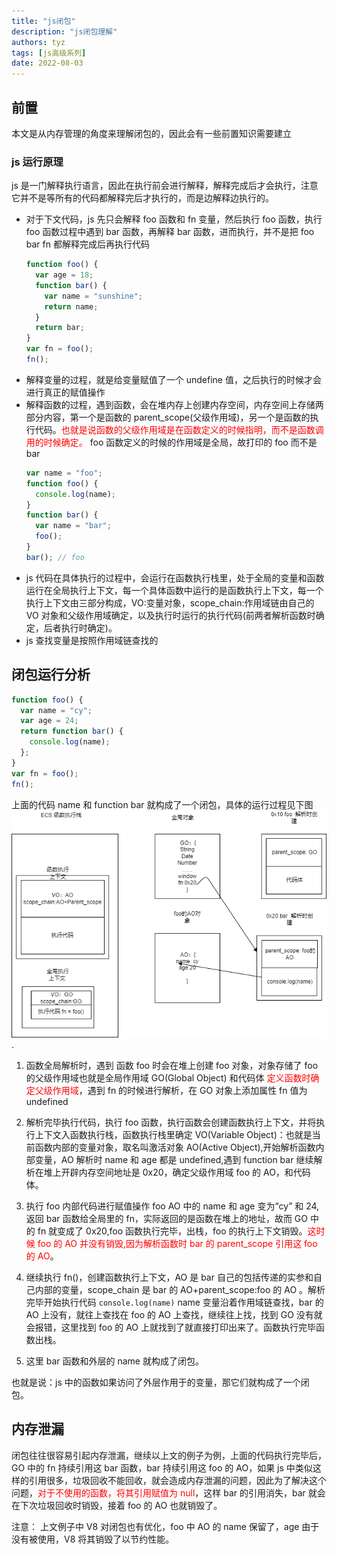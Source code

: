 ```yaml
---
title: "js闭包"
description: "js闭包理解"
authors: tyz
tags: [js高级系列]
date: 2022-08-03
---
```


<!--truncate-->

## 前置

本文是从内存管理的角度来理解闭包的，因此会有一些前置知识需要建立

### js 运行原理

js 是一门解释执行语言，因此在执行前会进行解释，解释完成后才会执行，注意它并不是等所有的代码都解释完后才执行的，而是边解释边执行的。

- 对于下文代码，js 先只会解释 foo 函数和 fn 变量，然后执行 foo 函数，执行 foo 函数过程中遇到 bar 函数，再解释 bar 函数，进而执行，并不是把 foo bar fn 都解释完成后再执行代码
  ```ts
  function foo() {
    var age = 18;
    function bar() {
      var name = "sunshine";
      return name;
    }
    return bar;
  }
  var fn = foo();
  fn();
  ```
- 解释变量的过程，就是给变量赋值了一个 undefine 值，之后执行的时候才会进行真正的赋值操作
- 解释函数的过程，遇到函数，会在堆内存上创建内存空间，内存空间上存储两部分内容，第一个是函数的 parent_scope(父级作用域)，另一个是函数的执行代码。<font color="red">也就是说函数的父级作用域是在函数定义的时候指明，而不是函数调用的时候确定。</font> foo 函数定义的时候的作用域是全局，故打印的 foo 而不是 bar
  ```ts
  var name = "foo";
  function foo() {
    console.log(name);
  }
  function bar() {
    var name = "bar";
    foo();
  }
  bar(); // foo
  ```
- js 代码在具体执行的过程中，会运行在函数执行栈里，处于全局的变量和函数运行在全局执行上下文，每一个具体函数中运行的是函数执行上下文，每一个执行上下文由三部分构成，VO:变量对象，scope_chain:作用域链由自己的 VO 对象和父级作用域确定，以及执行时运行的执行代码(前两者解析函数时确定，后者执行时确定)。
- js 查找变量是按照作用域链查找的

## 闭包运行分析

```ts
function foo() {
  var name = "cy";
  var age = 24;
  return function bar() {
    console.log(name);
  };
}
var fn = foo();
fn();
```

上面的代码 name 和 function bar 就构成了一个闭包，具体的运行过程见下图![](./assets/closure/closure.png).

1. 函数全局解析时，遇到 函数 foo 时会在堆上创建 foo 对象，对象存储了 foo 的父级作用域也就是全局作用域 GO(Global Object) 和代码体 <font color = "red">定义函数时确定父级作用域</font>，遇到 fn 的时候进行解析，在 GO 对象上添加属性 fn 值为 undefined

2. 解析完毕执行代码，执行 foo 函数，执行函数会创建函数执行上下文，并将执行上下文入函数执行栈，函数执行栈里确定 VO(Variable Object)：也就是当前函数内部的变量对象，取名叫激活对象 AO(Active Object),开始解析函数内部变量，AO 解析时 name 和 age 都是 undefined,遇到 function bar 继续解析在堆上开辟内存空间地址是 0x20，确定父级作用域 foo 的 AO，和代码体。
3. 执行 foo 内部代码进行赋值操作 foo AO 中的 name 和 age 变为“cy” 和 24,返回 bar 函数给全局里的 fn，实际返回的是函数在堆上的地址，故而 GO 中的 fn 就变成了 0x20,foo 函数执行完毕，出栈，foo 的执行上下文销毁。<font color = "red">这时候 foo 的 AO 并没有销毁,因为解析函数时 bar 的 parent_scope 引用这 foo 的 AO</font>。
4. 继续执行 fn()，创建函数执行上下文，AO 是 bar 自己的包括传递的实参和自己内部的变量，scope_chain 是 bar 的 AO+parent_scope:foo 的 AO 。解析完毕开始执行代码 `console.log(name)` name 变量沿着作用域链查找，bar 的 AO 上没有，就往上查找在 foo 的 AO 上查找，继续往上找，找到 GO 没有就会报错，这里找到 foo 的 AO 上就找到了就直接打印出来了。函数执行完毕函数出栈。

5. 这里 bar 函数和外层的 name 就构成了闭包。

也就是说：js 中的函数如果访问了外层作用于的变量，那它们就构成了一个闭包。

## 内存泄漏

闭包往往很容易引起内存泄漏，继续以上文的例子为例，上面的代码执行完毕后，GO 中的 fn 持续引用这 bar 函数，bar 持续引用这 foo 的 AO，如果 js 中类似这样的引用很多，垃圾回收不能回收，就会造成内存泄漏的问题，因此为了解决这个问题，<font color = "red">对于不使用的函数，将其引用赋值为 null</font>，这样 bar 的引用消失，bar 就会在下次垃圾回收时销毁，接着 foo 的 AO 也就销毁了。

注意： 上文例子中 V8 对闭包也有优化，foo 中 AO 的 name 保留了，age 由于没有被使用，V8 将其销毁了以节约性能。
